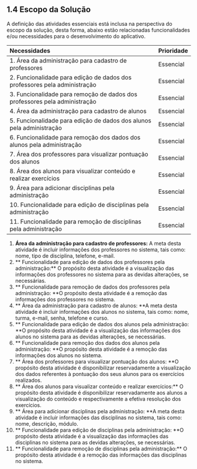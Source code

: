 ## 1.4 Escopo da Solução

A definição das atividades essenciais está inclusa na perspectiva do escopo da solução, desta forma, abaixo estão relacionadas funcionalidades e/ou necessidades para o desenvolvimento do aplicativo.

| **Necessidades** | **Prioridade** |
| :--- | :--- |
| 1. Área da administração para cadastro de professores | Essencial |
| 2. Funcionalidade para edição de dados dos professores pela administração | Essencial |
| 3. Funcionalidade para remoção de dados dos professores pela administração | Essencial |
| 4. Área da administração para cadastro de alunos | Essencial |
| 5. Funcionalidade para edição de dados dos alunos pela administração | Essencial |
| 6. Funcionalidade para remoção dos dados dos alunos pela administração | Essencial |
| 7. Área dos professores para visualizar pontuação dos alunos | Essencial |
| 8. Área dos alunos para visualizar conteúdo e realizar exercícios | Essencial |
| 9. Área para adicionar disciplinas pela administração | Essencial |
| 10. Funcionalidade para edição de disciplinas pela administração | Essencial |
| 11. Funcionalidade para remoção de disciplinas pela administração | Essencial |

1. **Área da administração para cadastro de professores:** A meta desta atividade é incluir informações dos professores no sistema, tais como: nome, tipo de disciplina, telefone, e-mail.
2. ** Funcionalidade para edição de dados dos professores pela administração:** O propósito desta atividade é a visualização das informações dos professores no sistema para as devidas alterações, se necessárias.
3. ** Funcionalidade para remoção de dados dos professores pela administração: **O propósito desta atividade é a remoção das informações dos professores no sistema.
4. ** Área da administração para cadastro de alunos: **A meta desta atividade é incluir informações dos alunos no sistema, tais como: nome, turma, e-mail, senha, telefone e curso.
5. ** Funcionalidade para edição de dados dos alunos pela administração: **O propósito desta atividade é a visualização das informações dos alunos no sistema para as devidas alterações, se necessárias.
6. ** Funcionalidade para remoção dos dados dos alunos pela administração: **O propósito desta atividade é a remoção das informações dos alunos no sistema.
7. ** Área dos professores para visualizar pontuação dos alunos: **O propósito desta atividade é disponibilizar reservadamente a visualização dos dados referentes à pontuação dos seus alunos para os exercícios realizados.
8. ** Área dos alunos para visualizar conteúdo e realizar exercícios:** O propósito desta atividade é disponibilizar reservadamente aos alunos a visualização do conteúdo e respectivamente a efetiva resolução dos exercícios.
9. ** Área para adicionar disciplinas pela administração: **A meta desta atividade é incluir informações das disciplinas no sistema, tais como: nome, descrição, módulo.
10. ** Funcionalidade para edição de disciplinas pela administração: **O propósito desta atividade é a visualização das informações das disciplinas no sistema para as devidas alterações, se necessárias.
11. ** Funcionalidade para remoção de disciplinas pela administração:** O propósito desta atividade é a remoção das informações das disciplinas no sistema.

### 




